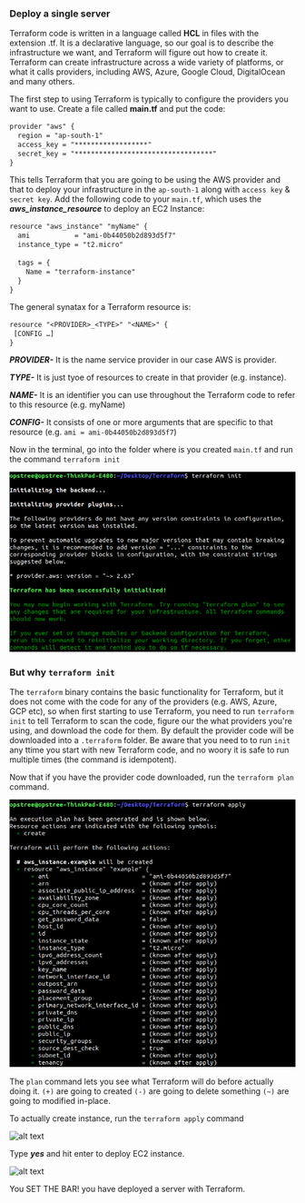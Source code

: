 ### Deploy a single server ###
Terraform code is written in a language called **HCL** in files with the extension .tf. It is a declarative language, so our goal is to describe the infrastructure we want, and Terraform will figure out how to create it.
Terraform can create infrastructure across a wide variety of platforms, or what it calls providers, including AWS, Azure, Google Cloud, DigitalOcean and many others.

The first step to using Terraform is typically to configure the providers you want to use.
Create a file called **main.tf** and put the code:

    provider "aws" {
      region = "ap-south-1"
      access_key = "******************"
      secret_key = "**********************************"
    }
This tells Terraform that you are going to be using the AWS provider and that to deploy your infrastructure in the ```ap-south-1``` along with ```access key``` & ```secret key```.
Add the following code to your ```main.tf```, which uses the ***aws_instance_resource*** to deploy an EC2 Instance:
    
    resource "aws_instance" "myName" {
      ami           = "ami-0b44050b2d893d5f7"
      instance_type = "t2.micro"
      
      tags = {
        Name = "terraform-instance"
      }
    }
    
The general synatax for a Terraform resource is:

    resource "<PROVIDER>_<TYPE>" "<NAME>" {
     [CONFIG …]
    }
    
 ***PROVIDER-*** It is the name service provider in our case AWS is provider.
 
 ***TYPE-*** It is just tyoe of resources to create in that provider (e.g. instance).
 
 ***NAME-*** It is an identifier you can use throughout the Terraform code to refer to this resource (e.g. myName)
 
 ***CONFIG-*** It consists of one or more arguments that are specific to that resource (e.g. ```ami = ami-0b44050b2d893d5f7```)
 
 Now in the terminal, go into the folder where is you created ```main.tf``` and run the command ```terraform init```
 
 ![alt text](images/1.png "Title Text")
 
 ### But why ```terraform init``` ###
 The ```terraform``` binary contains the basic functionality for Terraform, but it does not come with the code for any of the providers (e.g. AWS, Azure, GCP etc), so when first starting to use Terraform, you need to run ```terraform init``` to tell Terraform to scan the code, figure our the what providers you're using, and download the code for them.
 By default the provider code will be downloaded into a ```.terraform``` folder.
 Be aware that you need to to run ```init``` any ttime you start with new Terraform code, and no woory it is safe to run multiple times (the command is idempotent).
 
 Now that if you have the provider code downloaded, run the ```terraform plan``` command.
 
 ![alt text](images/2.png "Title Text")

The ```plan``` command lets you see what Terraform will do before actually doing it.
```(+)``` are going to created 
```(-)``` are going to delete something
```(~)``` are going to modified in-place.

To actually create instance, run the ```terraform apply``` command

 ![alt text](images/3.png "Title Text")
 
 Type ***yes*** and hit enter to deploy EC2 instance.
 
  ![alt text](images/4.png "Title Text")
  
 You SET THE BAR! you have deployed a server with Terraform.

